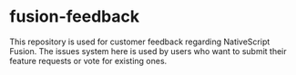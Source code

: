 # fusion-feedback
This repository is used for customer feedback regarding NativeScript Fusion. The issues system here is used by users who want to submit their feature requests or vote for existing ones.
